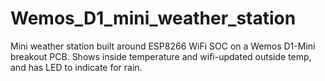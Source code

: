 # Wemos_D1_mini_weather_station
Mini weather station built around ESP8266 WiFi SOC on a Wemos D1-Mini breakout PCB.  Shows inside temperature and wifi-updated outside temp, and has LED to indicate for rain.
